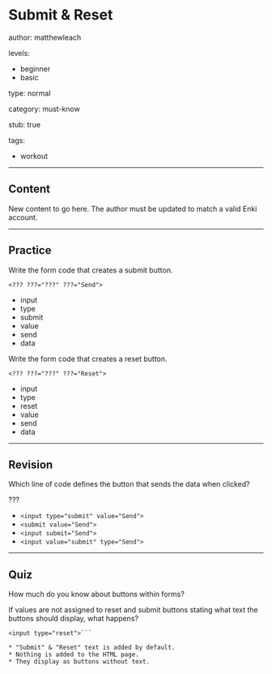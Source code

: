# Submit & Reset
author: matthewleach

levels:
  - beginner
  - basic

type: normal

category: must-know

stub: true


tags:
  - workout


---
## Content

New content to go here. The author must be updated to match a valid Enki account.

---
## Practice

Write the form code that creates a submit button.

`<??? ???="???" ???="Send">`

* input
* type
* submit
* value
* send
* data

Write the form code that creates a reset button.

`<??? ???="???" ???="Reset">`

* input
* type
* reset
* value
* send
* data

---
## Revision

Which line of code defines the button that sends the data when clicked?

???

* `<input type="submit" value="Send">`
* `<submit value="Send">`
* `<input submit="Send">`
* `<input value="submit" type="Send">`

---
## Quiz

How much do you know about buttons within forms?

If values are not assigned to reset and submit buttons stating what text the buttons should display, what happens?

```<input type="submit">
<input type="reset">```

* "Submit" & "Reset" text is added by default.
* Nothing is added to the HTML page.
* They display as buttons without text. 



